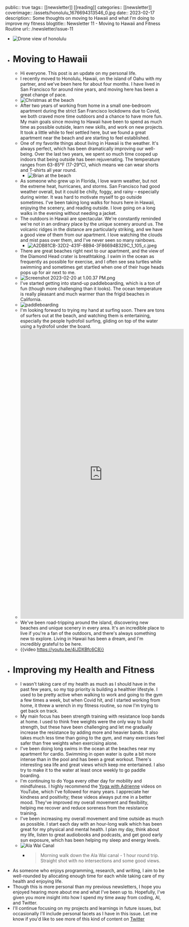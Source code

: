public:: true
tags:: [[newsletter]]  [[reading]]
categories:: [[newsletter]]
coverimage:: /assets/honolulu_1676694313546_0.jpg
date:: 2023-02-17
description:: Some thoughts on moving to Hawaii and what I'm doing to improve my fitness
blogtitle:: Newsletter 11 - Moving to Hawaii and Fitness Routine
url:: /newsletter/issue-11

- ![Drone view of honolulu](../assets/honolulu_1676694313546_0.jpg)
- # Moving to Hawaii
	- Hi everyone. This post is an update on my personal life.
	- I recently moved to Honolulu, Hawaii, on the island of Oahu with my partner, and we've been here for about four months. I have lived in San Francisco for around nine years, and moving here has been a great change of pace.
	- ![Christmas at the beach](../assets/EB84C71D-598E-46F0-8A16-41D4CC705870_1_201_a_1676695287535_0.jpeg)
	- After two years of working from home in a small one-bedroom apartment during the strict San Francisco lockdowns due to Covid, we both craved more time outdoors and a chance to have more fun. My main goals since moving to Hawaii have been to spend as much time as possible outside, learn new skills, and work on new projects. It took a little while to feel settled here, but we found a great apartment near the beach and are starting to feel established.
	- One of my favorite things about living in Hawaii is the weather. It's always perfect, which has been dramatically improving our well-being. Over the last two years, we spent so much time cooped up indoors that being outside has been rejuvenating. The temperature ranges from 63-85°F (17-29°C), which means we can wear shorts and T-shirts all year round.
		- ![Brian at the beach](../assets/IMG_7983_1676695639133_0.jpeg)
	- As someone who grew up in Florida, I love warm weather, but not the extreme heat, hurricanes, and storms. San Francisco had good weather overall, but it could be chilly, foggy, and rainy – especially during winter. It was hard to motivate myself to go outside sometimes. I've been taking long walks for hours here in Hawaii, enjoying the scenery, and reading outside. I love going on a long walks in the evening without needing a jacket.
	- The outdoors in Hawaii are spectacular. We're constantly reminded we're not in an ordinary place by the unique scenery around us. The volcanic ridges in the distance are particularly striking, and we have a good view of them from our apartment. I love watching the clouds and mist pass over them, and I've never seen so many rainbows.
		- ![A2DB81CB-32D2-431F-8B94-3F86694B329C_1_105_c.jpeg](../assets/A2DB81CB-32D2-431F-8B94-3F86694B329C_1_105_c_1676932322748_0.jpeg)
	- There are great beaches right next to our apartment, and the view of the Diamond Head crater is breathtaking. I swim in the ocean as frequently as possible for exercise, and I often see sea turtles while swimming and sometimes get startled when one of their huge heads pops up for air next to me.
	- ![Screenshot 2023-02-20 at 1.00.37 PM.png](../assets/Screenshot_2023-02-20_at_1.00.37_PM_1676934104689_0.png)
	- I've started getting into stand-up paddleboarding, which is a ton of fun (though more challenging than it looks). The ocean temperature is really pleasant and much warmer than the frigid beaches in California.
	- ![paddleboarding](../assets/IMG_5326_1676932910632_0.jpg)
	- I'm looking forward to trying my hand at surfing soon. There are tons of surfers out at the beach, and watching them is entertaining, especially the people hydrofoil surfing, gliding on top of the water using a hydrofoil under the board.
	- <iframe width="515" height="915" src="https://www.youtube.com/embed/uz7NN1osyHw" title="Hydrofoil Surfing in Waikiki - Honolulu Hawaii" frameborder="0" allow="accelerometer; autoplay; clipboard-write; encrypted-media; gyroscope; picture-in-picture; web-share" allowfullscreen></iframe>
	- We've been road-tripping around the island, discovering new beaches and unique scenery in every area. It's an incredible place to live if you're a fan of the outdoors, and there's always something new to explore. Living in Hawaii has been a dream, and I'm incredibly grateful to be here.
	- {{video https://youtu.be/4iJDXBfc6C8}}
- # Improving my Health and Fitness
	- I wasn't taking care of my health as much as I should have in the past few years, so my top priority is building a healthier lifestyle. I used to be pretty active when walking to work and going to the gym a few times a week, but when Covid hit, and I started working from home, it threw a wrench in my fitness routine, so now I'm trying to get back on track.
	- My main focus has been strength training with resistance loop bands at home. I used to think free weights were the only way to build strength, but these have been challenging and let me gradually increase the resistance by adding more and heavier bands. It also takes much less time than going to the gym, and many exercises feel safer than free weights when exercising alone.
	- I've been doing long swims in the ocean at the beaches near my apartment for cardio. Swimming in open water is quite a bit more intense than in the pool and has been a great workout. There's interesting sea life and great views which keep me entertained. I also try to make it to the water at least once weekly to go paddle boarding.
	- I'm continuing to do Yoga every other day for mobility and mindfulness. I highly recommend the [Yoga with Adrienne](https://www.youtube.com/@yogawithadriene) videos on YouTube, which I've followed for many years. I appreciate her kindness and positivity; these videos always put me in a better mood. They've improved my overall movement and flexibility, helping me recover and reduce soreness from the resistance training.
	- I've been increasing my overall movement and time outside as much as possible. I start each day with an hour-long walk which has been great for my physical and mental health. I plan my day, think about my life, listen to great audiobooks and podcasts, and get good early sun exposure, which has been helping my sleep and energy levels.
	- ![Ala Wai Canal](../assets/B6BB3671-6A00-4196-B32D-1C6D8A45D9FB_1_105_c_1676957239107_0.jpeg)
		- > Morning walk down the Ala Wai canal - 1 hour round trip. Straight shot with no intersections and some good views.
- As someone who enjoys programming, research, and writing, I aim to be well-rounded by allocating enough time for each while taking care of my health and enjoying life.
- Though this is more personal than my previous newsletters, I hope you enjoyed hearing more about me and what I've been up to. Hopefully, I've given you more insight into how I spend my time away from coding, AI, and Twitter.
- I'll continue focusing on my projects and learnings in future issues, but occasionally I'll include personal facets as I have in this issue. Let me know if you'd like to see more of this kind of content on [Twitter](https://twitter.com/bsunter)